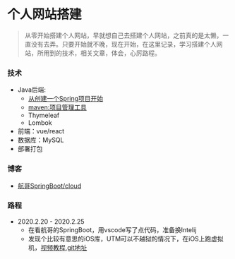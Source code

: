 # 个人网站搭建
> 从零开始搭建个人网站，早就想自己去搭建个人网站，之前真的是太懒，一直没有去弄。只要开始就不晚，现在开始，在这里记录，学习搭建个人网站，所用到的技术，相关文章，体会，心厉路程。

### 技术
* Java后端:
	* [从创建一个Spring项目开始](https://start.spring.io/)
	* [maven:项目管理工具](https://www.runoob.com/maven/maven-tutorial.html)
	* Thymeleaf
	* Lombok
* 前端：vue/react
* 数据库：MySQL
* 部署打包

### 博客
* [航哥SpringBoot/cloud](https://www.hangge.com/blog/cache/category_80_1.html)

### 路程
* 2020.2.20 - 2020.2.25 
	* 在看航哥的SpringBoot，用vscode写了点代码，准备换Intelij
	* 发现个比较有意思的iOS库，UTM可以不越狱的情况下，在iOS上跑虚拟机，[视频教程](https://www.youtube.com/watch?v=JIAbHDq50k4),[git地址](https://github.com/utmapp/UTM)

	

